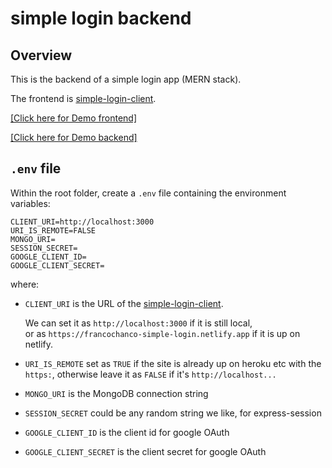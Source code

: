 # simple login backend

## Overview

This is the backend of a simple login app (MERN stack).

The frontend is [simple-login-client](https://github.com/iamfranco/simple-login-client).

[[Click here for Demo frontend]](https://francochanco-simple-login.netlify.app)

[[Click here for Demo backend]](https://francochanco-simple-login.herokuapp.com)

## `.env` file

Within the root folder, create a `.env` file containing the environment variables:

```
CLIENT_URI=http://localhost:3000
URI_IS_REMOTE=FALSE
MONGO_URI=
SESSION_SECRET=
GOOGLE_CLIENT_ID=
GOOGLE_CLIENT_SECRET=
```

where:

- `CLIENT_URI` is the URL of the [simple-login-client](https://github.com/iamfranco/simple-login-client).

  We can set it as `http://localhost:3000` if it is still local,
  <br>or as `https://francochanco-simple-login.netlify.app` if it is up on netlify.

- `URI_IS_REMOTE` set as `TRUE` if the site is already up on heroku etc with the `https:`, otherwise leave it as `FALSE` if it's `http://localhost...`
- `MONGO_URI` is the MongoDB connection string
- `SESSION_SECRET` could be any random string we like, for express-session
- `GOOGLE_CLIENT_ID` is the client id for google OAuth
- `GOOGLE_CLIENT_SECRET` is the client secret for google OAuth
